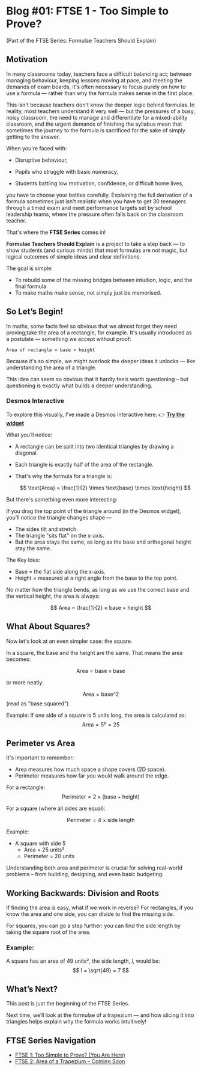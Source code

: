 # Blog #01: FTSE 1 - Too Simple to Prove?

(Part of the FTSE Series: Formulae Teachers Should Explain)

## Motivation

In many classrooms today, teachers face a difficult balancing act; between managing behaviour, keeping lessons moving at pace, and meeting the demands of exam boards, it's often necessary to focus purely on how to use a formula — rather than why the formula makes sense in the first place.

This isn't because teachers don't know the deeper logic behind formulas.
In reality, most teachers understand it very well — but the pressures of a busy, noisy classroom, the need to manage and differentiate for a mixed-ability classroom, and the urgent demands of finishing the syllabus mean that sometimes the journey to the formula is sacrificed for the sake of simply getting to the answer.

When you're faced with:

- Disruptive behaviour,

- Pupils who struggle with basic numeracy,

- Students battling low motivation, confidence, or difficult home lives,

you have to choose your battles carefully. Explaining the full derivation of a formula sometimes just isn't realistic when you have to get 30 teenagers through a timed exam and meet performance targets set by school leadership teams, where the pressure often falls back on the classroom teacher.

That's where the **FTSE Series** comes in! 

**Formulae Teachers Should Explain** is a project to take a step back — to show students (and curious minds) that most formulas are not magic, but logical outcomes of simple ideas and clear definitions.

The goal is simple:

- To rebuild some of the missing bridges between intuition, logic, and the final formula 
- To make maths make sense, not simply just be memorised.

## So Let’s Begin!

In maths, some facts feel so obvious that we almost forget they need proving;take the area of a rectangle, for example. It's usually introduced as a postulate — something we accept without proof:

    Area of rectangle = base × height

Because it's so simple, we might overlook the deeper ideas it unlocks — like understanding the area of a triangle.

This idea can seem so obvious that it hardly feels worth questioning – but questioning is exactly what builds a deeper understanding.

### Desmos Interactive

To explore this visually, I've made a Desmos interactive here:
👉 [**Try the widget**](https://www.desmos.com/calculator/7l5dxfudnr)

What you’ll notice:

- A rectangle can be split into two identical triangles by drawing a diagonal.

- Each triangle is exactly half of the area of the rectangle.

- That's why the formula for a triangle is:

    $$
    \text{Area} = \frac{1}{2} \times \text{base} \times \text{height}
    $$

But there's something even more interesting:

If you drag the top point of the triangle around (in the Desmos widget), you’ll notice the triangle changes shape —

- The sides tilt and stretch.
- The triangle "sits flat" on the x-axis.
- But the area stays the same, as long as the base and orthogonal height stay the same.

The Key Idea:
- Base = the flat side along the x-axis.
- Height = measured at a right angle from the base to the top point.

No matter how the triangle bends, as long as we use the correct base and the vertical height, the area is always:

$$
Area = \frac{1}{2} × base × height
$$

## What About Squares?

Now let's look at an even simpler case: the square.

In a square, the base and the height are the same. That means the area becomes:

$$
    \text{Area} = \text{base} × \text{base}
$$

or more neatly:

$$
    \text{Area} = \text{base^2}
$$
(read as "base squared")

Example:
If one side of a square is 5 units long, the area is calculated as:
$$
    \text{Area} = 5² = 25
$$

## Perimeter vs Area

It's important to remember:

- Area measures how much space a shape covers (2D space).
- Perimeter measures how far you would walk around the edge.

For a rectangle:
$$
    \text{Perimeter} = 2 × (\text{base} + \text{height})
$$

For a square (where all sides are equal):

$$
    \text{Perimeter} = 4 × \text{side length}
$$

Example:

- A square with side 5 
    - Area = 25 units²
    - Perimeter = 20 units

Understanding both area and perimeter is crucial for solving real-world problems – from building, designing, and even basic budgeting.
## Working Backwards: Division and Roots

If finding the area is easy, what if we work in reverse? For rectangles, if you know the area and one side, you can divide to find the missing side.

For squares, you can go a step further: you can find the side length by taking the square root of the area.

### Example:

A square has an area of 49 units², the side length, $l$, would be:
$$
    l = \sqrt{49} = 7
$$

## What’s Next?

This post is just the beginning of the FTSE Series.

Next time, we’ll look at the formulae of a trapezium — and how slicing it into triangles helps explain why the formula works intuitively!

## FTSE Series Navigation

- [FTSE 1: Too Simple to Prove? (You Are Here)](#)
- [FTSE 2: Area of a Trapezium – Coming Soon](#)

